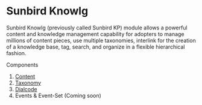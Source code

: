 # Sunbird Knowlg

Sunbird Knowlg (previously called Sunbird KP) module allows a powerful content and knowledge management capability for adopters to manage millions of content pieces, use multiple taxonomies, interlink for the creation of a knowledge base, tag, search, and organize in a flexible hierarchical fashion.

Components

1. [Content](docs/content/content-management.md)
2. [Taxonomy](docs/taxonomy/taxonomy.md)
3. [Dialcode](docs/dialcode/dialcode.md)
4. Events & Event-Set (Coming soon)

